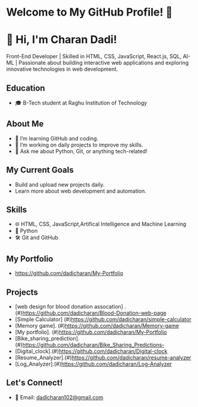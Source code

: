 # Welcome to My GitHub Profile! 👋
# 👋 Hi, I'm Charan Dadi!

Front-End Developer | Skilled in HTML, CSS, JavaScript, React.js, SQL, AI-ML | Passionate about building interactive web applications and exploring innovative technologies in web development.


## Education
- 🎓 B-Tech student at Raghu Institution of Technology

## About Me
- 🌱 I’m learning GitHub and coding.
- 🚀 I’m working on daily projects to improve my skills.
- 💬 Ask me about Python, Git, or anything tech-related!

## My Current Goals
- Build and upload new projects daily.
- Learn more about web development and automation.

## Skills
- 🌐 HTML, CSS, JavaScript,Artifical Intelligence and Machine Learning
- 🐍 Python
- 🛠 Git and GitHub

## My Portfolio
- https://github.com/dadicharan/My-Portfolio

## Projects
- [web design for blood donation assocation] .(#)https://github.com/dadicharan/Blood-Donation-web-page
- [Simple Calculator] (#)https://github.com/dadicharan/simple-calculator
- [Memory game]. (#)https://github.com/dadicharan/Memory-game
- [My portfolio]. (#)https://github.com/dadicharan/My-Portfolio
- [Bike_sharing_prediction]. (#)https://github.com/dadicharan/Bike_Sharing_Predictions-
- [Digital_clock].(#)https://github.com/dadicharan/Digital-clock
- [Resume_Analyzer].(#)https://github.com/dadicharan/resume-analyzer
- [Log_Analyzer].(#)https://github.com/dadicharan/Log-Analyzer
  
## Let's Connect!
- 📧 Email: [dadicharan102@gmail.com](mailto:dadicharan102@gmail.com)
